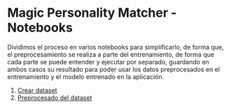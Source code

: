 # Magic Personality Matcher - Notebooks

Dividimos el proceso en varios notebooks para simplificarlo, de forma que, el preprocesamiento se realiza a parte del entrenamiento, de forma que cada parte se puede entender y ejecutar por separado, guardando en ambos casos su resultado para poder usar los datos preprocesados en el entrenamiento y el modelo entrenado en la aplicación.

1. [Crear dataset](crear_dataset.ipynb)
1. [Preprocesado del dataset](preprocesado.ipynb)